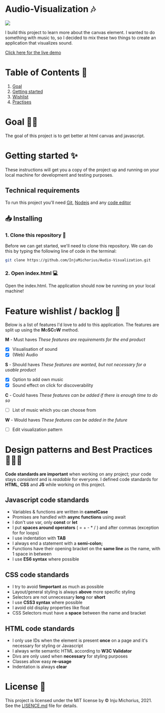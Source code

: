 # Audio-Visualization 🎶
![](https://github.com/InjuMichorius/ReadEar/blob/master/public/img/documentatie/white.gif)

I build this project to learn more about the canvas element. I wanted to do something with music to, so I decided to mix these two things to create an application that visualizes sound.

[Click here for the live demo](https://injumichorius.github.io/Audio-Visualization/)

# Table of Contents 🧭
1. [Goal](https://github.com/InjuMichorius/Audio-Visualization#goal-)
2. [Getting started](https://github.com/InjuMichorius/Audio-Visualization#getting-started-)
3. [Wishlist](https://github.com/InjuMichorius/Audio-Visualization#feature-wishlist--backlog-)
4. [Practises](https://github.com/InjuMichorius/Audio-Visualization#design-patterns-and-best-practices-)

# Goal 💪🏻
The goal of this project is to get better at html canvas and javascript.

# Getting started ✨
These instructions will get you a copy of the project up and running on your local machine for development and testing purposes.

## Technical requirements
To run this project you'll need [Git](https://git-scm.com/downloads), [Nodejs](https://nodejs.org/en/download/) and any [code editor](https://code.visualstudio.com/download)

## 📥 Installing
### 1. Clone this repository 👯
Before we can get started, we'll need to clone this repository. We can do this by typing the following line of code in the terminal:
```bash
git clone https://github.com/InjuMichorius/Audio-Visualization.git
```
### 2. Open index.html 💻
Open the index.html. The application should now be running on your local machine!

# Feature wishlist / backlog 👑
Below is a list of features I'd love to add to this application. The features are split up using the **M**o**SC**o**W** method.

**M** - Must haves
_These features are requirements for the end product_
- [x] Visualisation of sound
- [x] (Web) Audio

**S** - Should haves
_These features are wanted, but not necessary for a usable product_
- [x] Option to add own music
- [x] Sound effect on click for discoverability

**C** - Could haves
_These features can be added if there is enough time to do so_
- [ ] List of music which you can choose from

**W** - Would haves
_These features can be added in the future_
- [ ] Edit visualization pattern

# Design patterns and Best Practices 👩🏻‍💻
__Code standards are important__ when working on any project; your code stays *consistent* and is *readable* for everyone. I defined code standards for __HTML__, __CSS__ and __JS__ while working on this project.

## Javascript code standards
* Variables & functions are written in __camelCase__
* Promises are handled with __async functions__ using await
* I don't use var, only __const__ or __let__
* I put __spaces around operators__ ( = + - * / ) and after commas (exception for for loops)
* I use indentation with __TAB__
* I always end a statement with a __semi-colon;__
* Functions have their opening bracket on the __same line__ as the name, with 1 space in between
* I use __ES6 syntax__ where possible

## CSS code standards
* I try to avoid __!important__ as much as possible
* Layout/general styling is always __above__ more specific styling
* Selectors are not unnecessary __long__ nor __short__
* I use __CSS3 syntax__ where possible
* I avoid old display properties like float
* CSS Selectors must have a __space__ between the name and bracket

## HTML code standards
* I only use IDs when the element is present __once__ on a page and it's necessary for styling or Javascript
* I always write semantic HTML according to __W3C Validator__
* Divs are only used when __necessary__ for styling purposes
* Classes allow easy __re-usage__
* Indentation is always __clear__

# License 🔐
This project is licensed under the MIT license by © Inju Michorius, 2021. See the [LISENCE.md](https://github.com/InjuMichorius/ReadEar/blob/master/LICENSE) file for details.
